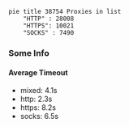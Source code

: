 
```mermaid
pie title 38754 Proxies in list
    "HTTP" : 28008
    "HTTPS": 10021
    "SOCKS" : 7490
```

### Some Info
#### Average Timeout

- mixed: 4.1s
- http: 2.3s
- https: 8.2s
- socks: 6.5s